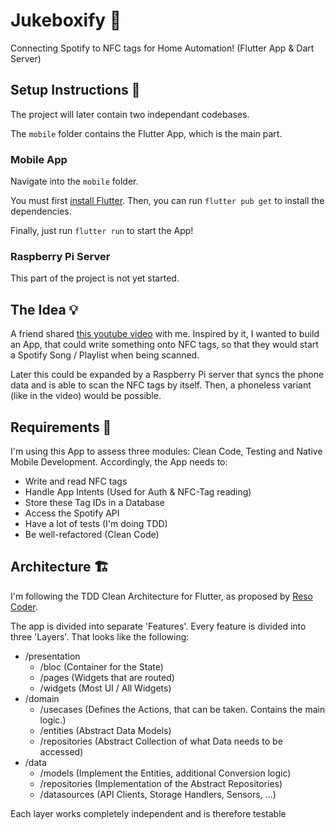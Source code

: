 # Jukeboxify 📡
Connecting Spotify to NFC tags for Home Automation! (Flutter App &amp; Dart Server)

## Setup Instructions 🧰

The project will later contain two independant codebases.

The `mobile` folder contains the Flutter App, which is the main part.

### Mobile App

Navigate into the `mobile` folder.

You must first [install Flutter](https://flutter.dev/docs/get-started/install).
Then, you can run `flutter pub get` to install the dependencies.

Finally, just run `flutter run` to start the App!

### Raspberry Pi Server

This part of the project is not yet started.

## The Idea 💡

A friend shared [this youtube video](https://youtu.be/AvCseOQidSw?list=FLJYZ5AE9dBcOqeFTZ4OuHnw) with me.
Inspired by it, I wanted to build an App, that could write something onto NFC tags, so that they would start a Spotify Song / Playlist when being scanned.

Later this could be expanded by a Raspberry Pi server that syncs the phone data and is able to scan the NFC tags by itself. Then, a phoneless variant (like in the video) would be possible.

## Requirements 📱

I'm using this App to assess three modules: Clean Code, Testing and Native Mobile Development. Accordingly, the App needs to:

- Write and read NFC tags
- Handle App Intents (Used for Auth & NFC-Tag reading)
- Store these Tag IDs in a Database
- Access the Spotify API
- Have a lot of tests (I'm doing TDD)
- Be well-refactored (Clean Code)

## Architecture 🏗

I'm following the TDD Clean Architecture for Flutter, as proposed by [Reso Coder](https://resocoder.com/category/tutorials/flutter/tdd-clean-architecture/).

The app is divided into separate 'Features'. Every feature is divided into three 'Layers'. That looks like the following:

- /presentation
  - /bloc (Container for the State)
  - /pages (Widgets that are routed)
  - /widgets (Most UI / All Widgets)
- /domain
  - /usecases (Defines the Actions, that can be taken. Contains the main logic.)
  - /entities (Abstract Data Models)
  - /repositories (Abstract Collection of what Data needs to be accessed)
- /data
  - /models (Implement the Entities, additional Conversion logic)
  - /repositories (Implementation of the Abstract Repositories)
  - /datasources (API Clients, Storage Handlers, Sensors, ...)

Each layer works completely independent and is therefore testable

